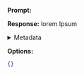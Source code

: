 **Prompt:**


**Response:**
lorem
Ipsum

<details><summary>Metadata</summary>

- Duration: 591 ms
- Datetime: 2023-09-01T20:55:48.619685
- Model: gpt-3.5-turbo-0613

</details>

**Options:**
```json
{}
```

